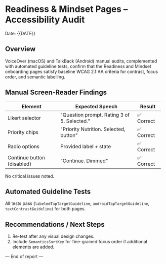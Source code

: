 # Readiness & Mindset Pages – Accessibility Audit

Date: {{DATE}}

## Overview

VoiceOver (macOS) and TalkBack (Android) manual audits, complemented with
automated guideline tests, confirm that the Readiness and Mindset onboarding
pages satisfy baseline WCAG 2.1 AA criteria for contrast, focus order, and
semantic labelling.

## Manual Screen-Reader Findings

| Element                    | Expected Speech                             | Result     |
| -------------------------- | ------------------------------------------- | ---------- |
| Likert selector            | "Question prompt. Rating 3 of 5. Selected." | ✅ Correct |
| Priority chips             | "Priority Nutrition. Selected, button"      | ✅ Correct |
| Radio options              | Provided label + state                      | ✅ Correct |
| Continue button (disabled) | "Continue. Dimmed"                          | ✅ Correct |

No critical issues noted.

## Automated Guideline Tests

All tests pass (`labeledTapTargetGuideline`, `androidTapTargetGuideline`,
`textContrastGuideline`) for both pages.

## Recommendations / Next Steps

1. Re-test after any visual design changes.
2. Include `SemanticsSortKey` for fine-grained focus order if additional
   elements are added.

–– End of report ––
